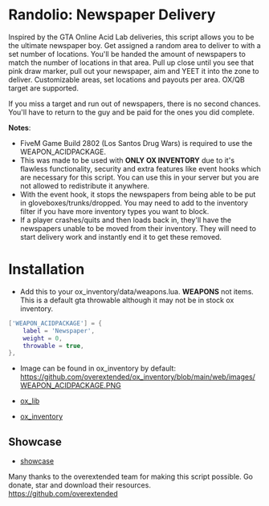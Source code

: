 # Randolio: Newspaper Delivery

Inspired by the GTA Online Acid Lab deliveries, this script allows you to be the ultimate newspaper boy. Get assigned a random area to deliver to with a set number of locations. You'll be handed the amount of newspapers to match the number of locations in that area. Pull up close until you see that pink draw marker, pull out your newspaper, aim and YEET it into the zone to deliver. Customizable areas, set locations and payouts per area. OX/QB target are supported.

If you miss a target and run out of newspapers, there is no second chances. You'll have to return to the guy and be paid for the ones you did complete.

**Notes**:

* FiveM Game Build 2802 (Los Santos Drug Wars) is required to use the WEAPON_ACIDPACKAGE.
* This was made to be used with **ONLY OX INVENTORY** due to it's flawless functionality, security and extra features like event hooks which are necessary for this script. You can use this in your server but you are not allowed to redistribute it anywhere.
* With the event hook, it stops the newspapers from being able to be put in gloveboxes/trunks/dropped. You may need to add to the inventory filter if you have more inventory types you want to block.
* If a player crashes/quits and then loads back in, they'll have the newspapers unable to be moved from their inventory. They will need to start delivery work and instantly end it to get these removed.

# Installation

* Add this to your ox_inventory/data/weapons.lua. **WEAPONS** not items. This is a default gta throwable although it may not be in stock ox inventory.
```lua
['WEAPON_ACIDPACKAGE'] = {
    label = 'Newspaper',
    weight = 0,
    throwable = true,
},
```
* Image can be found in ox_inventory by default: https://github.com/overextended/ox_inventory/blob/main/web/images/WEAPON_ACIDPACKAGE.PNG

* [ox_lib](https://github.com/overextended/ox_lib/releases/)
* [ox_inventory](https://github.com/overextended/ox_inventory/releases/)

## Showcase

* [showcase](https://streamable.com/y7w78q)

Many thanks to the overextended team for making this script possible. Go donate, star and download their resources. https://github.com/overextended